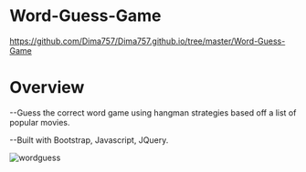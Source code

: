 # Word-Guess-Game

https://github.com/Dima757/Dima757.github.io/tree/master/Word-Guess-Game

# Overview

--Guess the correct word game using hangman strategies based off a list of popular movies.

--Built with Bootstrap, Javascript, JQuery.


![wordguess](https://user-images.githubusercontent.com/41123232/56460632-47470d00-636b-11e9-8be7-550a05f8309a.JPG)


